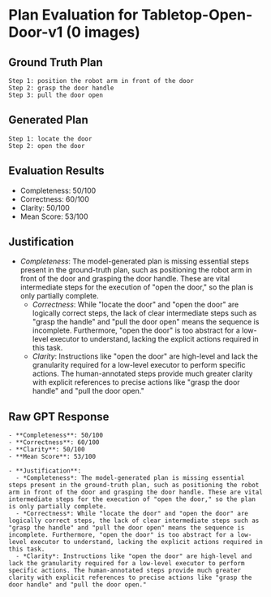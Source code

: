# Plan Evaluation for Tabletop-Open-Door-v1 (0 images)

## Ground Truth Plan
```
Step 1: position the robot arm in front of the door
Step 2: grasp the door handle
Step 3: pull the door open
```

## Generated Plan
```
Step 1: locate the door
Step 2: open the door
```

## Evaluation Results
- Completeness: 50/100
- Correctness: 60/100
- Clarity: 50/100
- Mean Score: 53/100

## Justification
- *Completeness*: The model-generated plan is missing essential steps present in the ground-truth plan, such as positioning the robot arm in front of the door and grasping the door handle. These are vital intermediate steps for the execution of "open the door," so the plan is only partially complete.  
  - *Correctness*: While "locate the door" and "open the door" are logically correct steps, the lack of clear intermediate steps such as "grasp the handle" and "pull the door open" means the sequence is incomplete. Furthermore, "open the door" is too abstract for a low-level executor to understand, lacking the explicit actions required in this task.  
  - *Clarity*: Instructions like "open the door" are high-level and lack the granularity required for a low-level executor to perform specific actions. The human-annotated steps provide much greater clarity with explicit references to precise actions like "grasp the door handle" and "pull the door open."

## Raw GPT Response
```
- **Completeness**: 50/100  
- **Correctness**: 60/100  
- **Clarity**: 50/100  
- **Mean Score**: 53/100  

- **Justification**: 
  - *Completeness*: The model-generated plan is missing essential steps present in the ground-truth plan, such as positioning the robot arm in front of the door and grasping the door handle. These are vital intermediate steps for the execution of "open the door," so the plan is only partially complete.  
  - *Correctness*: While "locate the door" and "open the door" are logically correct steps, the lack of clear intermediate steps such as "grasp the handle" and "pull the door open" means the sequence is incomplete. Furthermore, "open the door" is too abstract for a low-level executor to understand, lacking the explicit actions required in this task.  
  - *Clarity*: Instructions like "open the door" are high-level and lack the granularity required for a low-level executor to perform specific actions. The human-annotated steps provide much greater clarity with explicit references to precise actions like "grasp the door handle" and "pull the door open."
```
